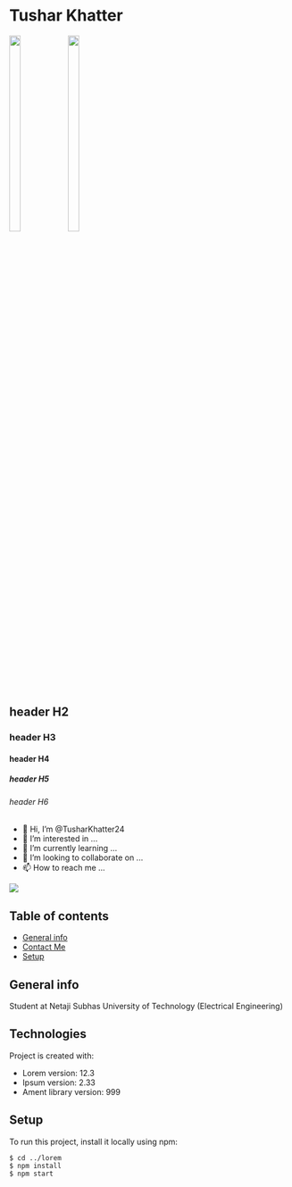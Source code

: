 # Tushar Khatter
<!--![icon](https://user-images.githubusercontent.com/77000632/111595242-eee84680-87f1-11eb-9cc3-c807417eca0f.JPG)-->
<img src="https://user-images.githubusercontent.com/77000632/111595242-eee84680-87f1-11eb-9cc3-c807417eca0f.JPG" width="20%" height="30%"> <img src="https://user-images.githubusercontent.com/77000632/111595242-eee84680-87f1-11eb-9cc3-c807417eca0f.JPG" width="20%" height="30%">

## header H2
### header H3
#### header H4
##### header H5
###### header H6
- 👋 Hi, I’m @TusharKhatter24
- 👀 I’m interested in ...
- 🌱 I’m currently learning ...
- 💞️ I’m looking to collaborate on ...
- 📫 How to reach me ...
 <img src="C:\Users\abc\OneDrive\Desktop\Tushar\RESUME\MyWebsite">
<!---
TusharKhatter24/TusharKhatter24 is a ✨ special ✨ repository because its `README.md` (this file) appears on your GitHub profile.
You can click the Preview link to take a look at your changes.
--->

## Table of contents
- [General info](https://tusharkhatter24.github.io/mywebsite.github.io/)
- [Contact Me](https://tusharkhatter24.github.io/mywebsite.github.io/#contact)
- [Setup](#setup)

## General info
Student at Netaji Subhas University of Technology (Electrical Engineering)
	
## Technologies
Project is created with:
* Lorem version: 12.3
* Ipsum version: 2.33
* Ament library version: 999
	
## Setup
To run this project, install it locally using npm:

```
$ cd ../lorem
$ npm install
$ npm start
```
